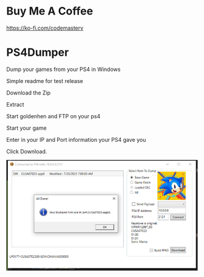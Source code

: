 # Buy Me A Coffee

https://ko-fi.com/codemasterv

# PS4Dumper
Dump your games from your PS4 in Windows

Simple readme for test release

Download the Zip

Extract

Start goldenhen and FTP on your ps4

Start your game

Enter in your IP and Port information your PS4 gave you

Click Download.

![Alt text](Capture.PNG)
